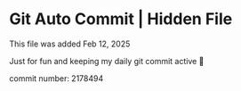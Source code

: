 # Git Auto Commit | Hidden File

This file was added Feb 12, 2025

Just for fun and keeping my daily git commit active 🤪

commit number: 2178494
